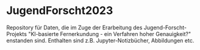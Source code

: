 # JugendForscht2023
Repository für Daten, die im Zuge der Erarbeitung des Jugend-Forscht-Projekts "KI-basierte Fernerkundung - ein Verfahren hoher Genauigkeit?" enstanden sind. Enthalten sind z.B. Jupyter-Notizbücher, Abbildungen etc.
